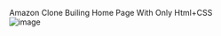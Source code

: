 Amazon Clone Builing Home Page With Only Html+CSS
<br>
![image](https://github.com/BrandDanish/First-Project-of-Web-Development/assets/120437779/54016007-7f76-4478-87d6-d1bb84325e01)

